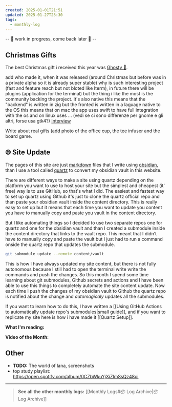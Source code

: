 ```yaml
---
created: 2025-01-01T21:51
updated: 2025-01-27T23:30
tags:
  - monthly-log
---
```

-- 🚧 work in progress, come back later 🚧 --

## Christmas Gifts

The best Christmas gift i received this year was [Ghosty 👻](https://github.com/ghostty-org).

add who made it, when it was released (around Christmas but before was in a private alpha so it is already super stable) why is such interesting project (fast and feature reach but not bloted like Iterm), in future there will be plugins (application for the terminal) but the thing i like the most is the community backing the project. It's also native this means that the "backend" is written in zig but the fronted is written in a laguage native to the OS this means that on mac the app uses swift to have full integration with the os and on linux uses ... (vedi se ci sono differenze per gnome e gli altri, forse usa gtk4?) [Interview](https://www.youtube.com/watch?v=YQnz7L6x068)

Write about real gifts (add photo of the office cup, the tee infuser and the board game.

## 🌐 Site Update

The pages of this site are just [markdown]() files that I write using [obsidian](https://obsidian.md/), than I use a tool called [quartz](https://quartz.jzhao.xyz/) to convert my obsidian vault in this website. 

There are different ways to make a site using quartz depending on the platform you want to use to host your site but the simplest and cheapest (it' free) way is to use GitHub, so that's what I did. The easiest and fastest way to set up quartz using Github it's just to clone the quartz official repo and than paste your obsidian vault inside the content directory. This is really easy to set up but it means that each time you want to update you content you have to manually copy and paste you vault in the content directory.

But I like automating things so I decided to use two separate repos one for quartz and one for the obsidian vault and than I created a submodule inside the content directory that links to the vault repo. This meant that I didn’t have to manually copy and paste the vault but I just had to run a command onside the quartz repo that updates the submodule.

```bash
git submodule update --remote content/vault
```

This is how I have always updated my site content, but there is not fully autonomous because I still had to open the terminal write write the commands and push the changes. So this month I spend some time learning about git submodules, Github secrets and actions and I have been able to use this things to completely automate the site content update. Now each time I push the changes of my obsidian vault to Github the quartz repo is notified about the change and *automagicaly* updates all the submodules. 

If you want to learn how to do this, I have written a [[Using GitHub Actions to automatically update repo's submodules|small guide]], and if you want to replicate my site here is how i have made it [[Quartz Setup]].

**What I'm reading:**

**Video of the Month:**

## Other

- **TODO:** The world of lana, screenshots
- top study playlist: https://open.spotify.com/album/0CZbWkuYjXiZlmSsQz48oi

---

>**See all the other monthly logs:** [[Monthly Logs#📦 Log Archive|📦 Log Archive]]

